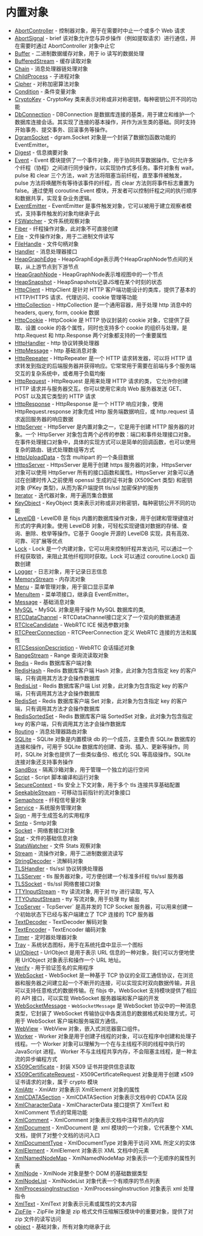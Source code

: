 # 内置对象
* [AbortController](ifs/AbortController.md) - 控制器对象，用于在需要时中止一个或多个 Web 请求
* [AbortSignal](ifs/AbortSignal.md) - brief 该对象允许您与异步操作（例如提取请求）进行通信，并在需要时通过 AbortController 对象中止它
* [Buffer](ifs/Buffer.md) - 二进制数据缓存对象，用于 io 读写的数据处理
* [BufferedStream](ifs/BufferedStream.md) - 缓存读取对象
* [Chain](ifs/Chain.md) - 消息处理器链处理对象
* [ChildProcess](ifs/ChildProcess.md) - 子进程对象
* [Cipher](ifs/Cipher.md) - 对称加密算法对象
* [Condition](ifs/Condition.md) - 条件变量对象
* [CryptoKey](ifs/CryptoKey.md) - CryptoKey 类来表示对称或非对称密钥，每种密钥公开不同的功能
* [DbConnection](ifs/DbConnection.md) - DBConnection 是数据库连接的基类，用于建立和维护一个数据库连接会话。其实现了连接的基本操作，并作为派生类的基础。同时支持开始事务、提交事务、回滚事务等操作。
* [DgramSocket](ifs/DgramSocket.md) - dgram.Socket 对象是一个封装了数据包函数功能的 EventEmitter。
* [Digest](ifs/Digest.md) - 信息摘要对象
* [Event](ifs/Event.md) - Event 模块提供了一个事件对象，用于协同共享数据操作。它允许多个纤程（协程）之间进行同步操作，以实现协作式多任务。事件对象有 wait，pulse 和 clear 三个方法，wait 方法将阻塞当前纤程，直至事件被触发，pulse 方法将唤醒所有等待该事件的纤程，而 clear 方法则将事件标志重置为 false。通过使用 coroutine.Event 模块，开发者可以控制纤程之间的执行顺序和数据共享，实现复杂业务逻辑。
* [EventEmitter](ifs/EventEmitter.md) - EventEmitter 是事件触发对象，它可以被用于建立观察者模式，支持事件触发的对象均继承于此
* [FSWatcher](ifs/FSWatcher.md) - 文件系统观察对象
* [Fiber](ifs/Fiber.md) - 纤程操作对象，此对象不可直接创建
* [File](ifs/File.md) - 文件操作对象，用于二进制文件读写
* [FileHandle](ifs/FileHandle.md) - 文件句柄对象
* [Handler](ifs/Handler.md) - 消息处理器接口
* [HeapGraphEdge](ifs/HeapGraphEdge.md) - HeapGraphEdge表示两个HeapGraphNode节点间的关联，从上游节点到下游节点
* [HeapGraphNode](ifs/HeapGraphNode.md) - HeapGraphNode表示堆视图中的一个节点
* [HeapSnapshot](ifs/HeapSnapshot.md) - HeapSnapshots记录JS堆在某个时刻的状态
* [HttpClient](ifs/HttpClient.md) - HttpClient 是针对 HTTP 客户端功能设计的类库，提供了基本的 HTTP/HTTPS 请求、代理访问、cookie 管理等功能
* [HttpCollection](ifs/HttpCollection.md) - HttpCollection 是一个通用容器，用于处理 http 消息中的 headers, query, form, cookie 数据
* [HttpCookie](ifs/HttpCookie.md) - HttpCookie 是 HTTP 协议封装的 cookie 对象，它提供了获取、设置 cookie 的各个属性，同时也支持多个 cookie 的组织与处理，是 http.Request 和 http.Response 两个对象都支持的一个重要属性
* [HttpHandler](ifs/HttpHandler.md) - http 协议转换处理器
* [HttpMessage](ifs/HttpMessage.md) - http 基础消息对象
* [HttpRepeater](ifs/HttpRepeater.md) - HttpRepeater 是一个 HTTP 请求转发器，可以将 HTTP 请求转发到指定的后端服务器并获得响应。它常常用于需要在前端与多个服务端交互的复杂系统中，或者用于负载均衡
* [HttpRequest](ifs/HttpRequest.md) - HttpRequest 是用来处理 HTTP 请求的类， 它允许你创建 HTTP 请求并与服务器交互。你可以使用它来向 Web 服务器发送 GET、POST 以及其它类型的 HTTP 请求
* [HttpResponse](ifs/HttpResponse.md) - HttpResponse 是一个 HTTP 响应对象，使用 HttpRequest.response 对象完成 Http 服务端数据响应，或 http.request 请求返回服务器的响应数据
* [HttpServer](ifs/HttpServer.md) - HttpServer 是内置对象之一，它是用于创建 HTTP 服务器的对象。一个 HttpServer 对象包含两个必传的参数：端口和事件处理接口对象。在事件处理接口对象中，具体的实现方式可以是简单的回调函数，也可以使用复杂的路由、链式处理数组等方式
* [HttpUploadData](ifs/HttpUploadData.md) - 包含 multipart 的一个条目数据
* [HttpsServer](ifs/HttpsServer.md) - HttpsServer 是用于创建 https 服务器的对象，HttpsServer 对象可以使用 HttpServer 所有的接口函数和属性。HttpsServer 对象可以通过在创建时传入之前使用 openssl 生成的证书对象 (X509Cert 类型) 和密钥对象 (PKey 类型)，从而为客户端提供 tls/ssl 加密保护的服务
* [Iterator](ifs/Iterator.md) - 迭代器对象，用于遍历集合数据
* [KeyObject](ifs/KeyObject.md) - KeyObject 类来表示对称或非对称密钥，每种密钥公开不同的功能
* [LevelDB](ifs/LevelDB.md) - LevelDB 是 fibjs 内置的数据库操作对象，用于创建和管理键值对形式的字典对象。使用 LevelDB 对象，可轻松实现键值对数据的存储、查询、删除、枚举等操作。它基于 Google 开源的 LevelDB 实现，具有高效、可靠、可扩展等优点
* [Lock](ifs/Lock.md) - Lock 是一个内建对象，它可以用来控制纤程并发访问, 可以通过一个纤程获取锁，来阻止其他纤程同时获取。Lock 可以通过 coroutine.Lock() 函数创建
* [Logger](ifs/Logger.md) - 日志对象，用于记录日志信息
* [MemoryStream](ifs/MemoryStream.md) - 内存流对象
* [Menu](ifs/Menu.md) - 菜单管理对象，用于窗口显示菜单
* [MenuItem](ifs/MenuItem.md) - 菜单项接口，继承自 EventEmitter。
* [Message](ifs/Message.md) - 基础消息对象
* [MySQL](ifs/MySQL.md) - MySQL 对象是用于操作 MySQL 数据库的类,
* [RTCDataChannel](ifs/RTCDataChannel.md) - RTCDataChannel接口定义了一个双向的数据通道
* [RTCIceCandidate](ifs/RTCIceCandidate.md) - WebRTC ICE 候选参数对象
* [RTCPeerConnection](ifs/RTCPeerConnection.md) - RTCPeerConnection 定义 WebRTC 连接的方法和属性
* [RTCSessionDescription](ifs/RTCSessionDescription.md) - WebRTC 会话描述对象
* [RangeStream](ifs/RangeStream.md) - Range 查询流读取对象
* [Redis](ifs/Redis.md) - Redis 数据库客户端对象
* [RedisHash](ifs/RedisHash.md) - Redis 数据库客户端 Hash 对象，此对象为包含指定 key 的客户端，只有调用其方法才会操作数据库
* [RedisList](ifs/RedisList.md) - Redis 数据库客户端 List 对象，此对象为包含指定 key 的客户端，只有调用其方法才会操作数据库
* [RedisSet](ifs/RedisSet.md) - Redis 数据库客户端 Set 对象，此对象为包含指定 key 的客户端，只有调用其方法才会操作数据库
* [RedisSortedSet](ifs/RedisSortedSet.md) - Redis 数据库客户端 SortedSet 对象，此对象为包含指定 key 的客户端，只有调用其方法才会操作数据库
* [Routing](ifs/Routing.md) - 消息处理器路由对象
* [SQLite](ifs/SQLite.md) - SQLite 对象是内置模块 db 的一个成员，主要负责 SQLite 数据库的连接和操作，可用于 SQLite 数据库的创建、查询、插入、更新等操作。同时，SQLite 对象也提供了一些类似备份、格式化 SQL 等高级操作。SQLite 连接对象还支持事务操作
* [SandBox](ifs/SandBox.md) - 隔离沙箱对象，用于管理一个独立的运行空间
* [Script](ifs/Script.md) - Script 脚本编译和运行对象
* [SecureContext](ifs/SecureContext.md) - tls 安全上下文对象，用于多个 tls 连接共享基础配置
* [SeekableStream](ifs/SeekableStream.md) - 可移动当前指针的流对象接口
* [Semaphore](ifs/Semaphore.md) - 纤程信号量对象
* [Service](ifs/Service.md) - 系统服务管理对象
* [Sign](ifs/Sign.md) - 用于生成签名的实用程序
* [Smtp](ifs/Smtp.md) - Smtp对象
* [Socket](ifs/Socket.md) - 网络套接口对象
* [Stat](ifs/Stat.md) - 文件的基础信息对象
* [StatsWatcher](ifs/StatsWatcher.md) - 文件 Stats 观察对象
* [Stream](ifs/Stream.md) - 流操作对象，用于二进制数据流读写
* [StringDecoder](ifs/StringDecoder.md) - 流解码对象
* [TLSHandler](ifs/TLSHandler.md) - tls/ssl 协议转换处理器
* [TLSServer](ifs/TLSServer.md) - tls 服务器对象，可方便创建一个标准多纤程 tls/ssl 服务器
* [TLSSocket](ifs/TLSSocket.md) - tls/ssl 网络套接口对象
* [TTYInputStream](ifs/TTYInputStream.md) - tty 读流对象, 用于对 tty 进行读取, 写入
* [TTYOutputStream](ifs/TTYOutputStream.md) - tty 写流对象, 用于处理 tty 输出
* [TcpServer](ifs/TcpServer.md) - TcpServer` 是高并发的 TCP Socket 服务器，可以用来创建一个初始状态下已经与客户端建立了 TCP 连接的 TCP 服务器
* [TextDecoder](ifs/TextDecoder.md) - TextDecoder 解码对象
* [TextEncoder](ifs/TextEncoder.md) - TextEncoder 编码对象
* [Timer](ifs/Timer.md) - 定时器处理器对象
* [Tray](ifs/Tray.md) - 系统状态图标，用于在系统托盘中显示一个图标
* [UrlObject](ifs/UrlObject.md) - UrlObject 是用于表示 URL 信息的一种对象，我们可以方便地使用 UrlObject 对象表示和操作一个 URL 地址。
* [Verify](ifs/Verify.md) - 用于验证签名的实用程序
* [WebSocket](ifs/WebSocket.md) - WebSocket 是一种基于 TCP 协议的全双工通信协议，在浏览器和服务器之间建立起一个不断开的连接，可以实现实时双向数据传输，并且可以支持任意格式的数据传输。在 fibjs 中，WebSocket 支持模块提供了相应的 API 接口，可以实现 WebSocket 服务器端和客户端的开发
* [WebSocketMessage](ifs/WebSocketMessage.md) - `WebSocketMessage` 是 WebSocket 协议中的一种消息类型，它封装了 WebSocket 传输协议中各类消息的数据格式和处理方式，可用于 WebSocket 客户端和服务端双方通信。
* [WebView](ifs/WebView.md) - WebView 对象，嵌入式浏览器窗口组件。
* [Worker](ifs/Worker.md) - Worker 对象是用于创建子线程的对象，可以在程序中创建和处理子线程。一个 Worker 对象可以理解为一个在与主线程不同的线程中执行的 JavaScript 进程。 Worker 不与主线程共享内存，不会阻塞主线程，是一种主流的异步编程方式
* [X509Certificate](ifs/X509Certificate.md) - 封装 X509 证书并提供信息读取
* [X509CertificateRequest](ifs/X509CertificateRequest.md) - X509CertificateRequest 对象是用于创建 x509 证书请求的对象，属于 crypto 模块
* [XmlAttr](ifs/XmlAttr.md) - XmlAttr 对象表示 XmlElement 对象的属性
* [XmlCDATASection](ifs/XmlCDATASection.md) - XmlCDATASection 对象表示文档中的 CDATA 区段
* [XmlCharacterData](ifs/XmlCharacterData.md) - XmlCharacterData 接口提供了 XmlText 和 XmlComment 节点的常用功能
* [XmlComment](ifs/XmlComment.md) - XmlComment 对象表示文档中注释节点的内容
* [XmlDocument](ifs/XmlDocument.md) - XmlDocument 是  xml 模块的一个对象，它代表整个 XML 文档，提供了对整个文档的访问入口
* [XmlDocumentType](ifs/XmlDocumentType.md) - XmlDocumentType 对象用于访问 XML 所定义的实体
* [XmlElement](ifs/XmlElement.md) - XmlElement 对象表示 XML 文档中的元素
* [XmlNamedNodeMap](ifs/XmlNamedNodeMap.md) - XmlNamedNodeMap 对象表示一个无顺序的属性列表
* [XmlNode](ifs/XmlNode.md) - XmlNode 对象是整个 DOM 的基础数据类型
* [XmlNodeList](ifs/XmlNodeList.md) - XmlNodeList 对象代表一个有顺序的节点列表
* [XmlProcessingInstruction](ifs/XmlProcessingInstruction.md) - XmlProcessingInstruction 对象表示 xml 处理指令
* [XmlText](ifs/XmlText.md) - XmlText 对象表示元素或属性的文本内容
* [ZipFile](ifs/ZipFile.md) - ZipFile 对象是 zip 格式文件压缩解压模块中的重要对象，提供了对 zip 文件的读写访问
* [object](ifs/object.md) - 基础对象，所有对象均继承于此
